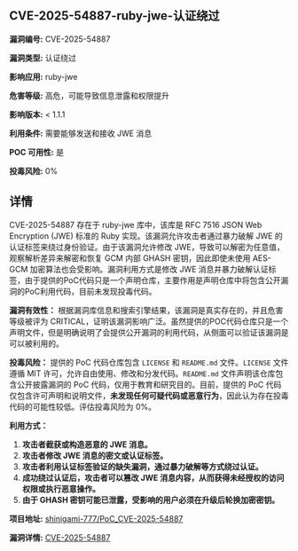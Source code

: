 ## CVE-2025-54887-ruby-jwe-认证绕过

**漏洞编号:** CVE-2025-54887

**漏洞类型:** 认证绕过

**影响应用:** ruby-jwe

**危害等级:** 高危，可能导致信息泄露和权限提升

**影响版本:** < 1.1.1

**利用条件:** 需要能够发送和接收 JWE 消息

**POC 可用性:** 是

**投毒风险:** 0%

## 详情

CVE-2025-54887 存在于 ruby-jwe 库中，该库是 RFC 7516 JSON Web Encryption (JWE) 标准的 Ruby 实现。该漏洞允许攻击者通过暴力破解 JWE 的认证标签来绕过身份验证。由于该漏洞允许修改 JWE，导致可以解密为任意值，观察解析差异来解密和恢复 GCM 内部 GHASH 密钥，因此即使未使用 AES-GCM 加密算法也会受影响。漏洞利用方式是修改 JWE 消息并暴力破解认证标签，由于提供的PoC代码只是一个声明仓库，主要作用是声明仓库中将包含公开漏洞的PoC利用代码，目前未发现投毒代码。

**漏洞有效性：**
根据漏洞库信息和搜索引擎结果，该漏洞是真实存在的，并且危害等级被评为 CRITICAL，证明该漏洞影响广泛。虽然提供的POC代码仓库只是一个声明文件，但是明确说明了会提供公开漏洞的利用代码，从侧面可以验证该漏洞是可以被利用的。

**投毒风险：**
提供的 PoC 代码仓库包含 `LICENSE` 和 `README.md` 文件。`LICENSE` 文件遵循 MIT 许可，允许自由使用、修改和分发代码。`README.md` 文件声明该仓库包含公开披露漏洞的 PoC 代码，仅用于教育和研究目的。目前，提供的 PoC 代码仅包含许可声明和说明文件，**未发现任何可疑代码或恶意行为**，因此认为存在投毒代码的可能性较低。评估投毒风险为 0%。

**利用方式：**
1.  **攻击者截获或构造恶意的 JWE 消息。**
2.  **攻击者修改 JWE 消息的密文或认证标签。**
3.  **攻击者利用认证标签验证的缺失漏洞，通过暴力破解等方式绕过认证。**
4.  **成功绕过认证后，攻击者可以篡改 JWE 消息内容，从而获得未经授权的访问权限或执行恶意操作。**
5.  **由于 GHASH 密钥可能已泄露，受影响的用户必须在升级后轮换加密密钥。**

**项目地址:** [shinigami-777/PoC_CVE-2025-54887](https://github.com/shinigami-777/PoC_CVE-2025-54887)

**漏洞详情:** [CVE-2025-54887](https://nvd.nist.gov/vuln/detail/CVE-2025-54887)